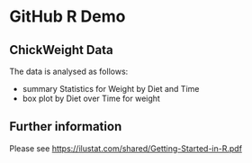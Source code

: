 # GitHub R Demo

## ChickWeight Data

The data is analysed as follows:

+ summary Statistics for Weight by Diet and Time
+ box plot by Diet over Time for weight

## Further information

Please see https://ilustat.com/shared/Getting-Started-in-R.pdf